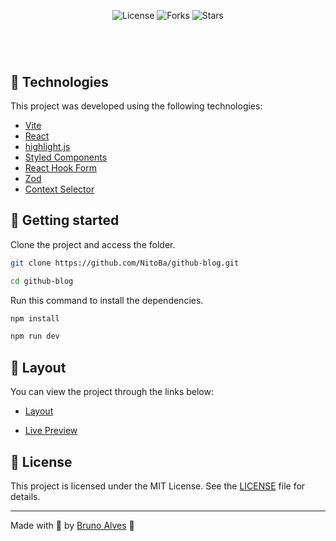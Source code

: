<p align="center">
  <img  src="https://img.shields.io/static/v1?label=license&message=MIT&color=E7EDF4&labelColor=3294F8" alt="License">
  
  <img src="https://img.shields.io/github/forks/NitoBa/profile-website?label=forks&message=MIT&color=E7EDF4&labelColor=3294F8" alt="Forks">

  <img src="https://img.shields.io/github/stars/NitoBa/profile-website?label=stars&message=MIT&color=E7EDF4&labelColor=3294F8" alt="Stars">
</p>

<h1 align="center">
</h1>

<br>

## 🧪 Technologies

This project was developed using the following technologies:

- [Vite](https://vitejs.dev/)
- [React](https://pt-br.reactjs.org/)
- [highlight.js](https://highlightjs.org/)
- [Styled Components](https://styled-components.com/)
- [React Hook Form](https://react-hook-form.com/)   
- [Zod](https://github.com/colinhacks/zod)
- [Context Selector](https://www.npmjs.com/package/use-context-selector)

## 🚀 Getting started

Clone the project and access the folder.

```bash
git clone https://github.com/NitoBa/github-blog.git

cd github-blog
```

Run this command to install the dependencies.

```bash
npm install

npm run dev
```

## 🔖 Layout

You can view the project through the links below:

- [Layout](https://www.figma.com/file/WV96YsYkIMH419Pe1GQPxG/GitHub-Blog-(Community)?node-id=2%3A1550)

- [Live Preview](https://github-blog-nitoba.vercel.app/)

## 📝 License

This project is licensed under the MIT License. See the [LICENSE](LICENSE) file for details.

---

Made with 💜 by [Bruno Alves](https://nito-dev.vercel.app/) 👋
